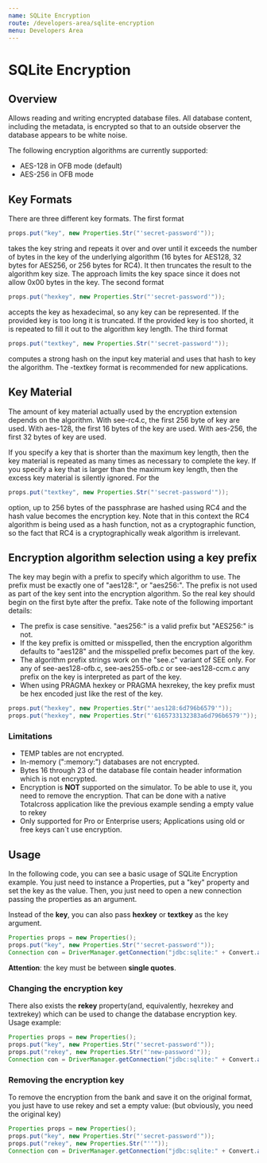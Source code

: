 ```yaml
---
name: SQLite Encryption
route: /developers-area/sqlite-encryption
menu: Developers Area
---
```


# SQLite Encryption

## Overview

Allows reading and writing encrypted database files. All database content, including the metadata, is encrypted so that to an outside observer the database appears to be white noise.

The following encryption algorithms are currently supported:

- AES-128 in OFB mode \(default\)
- AES-256 in OFB mode

## **Key Formats**

There are three different key formats. The first format

```java
props.put("key", new Properties.Str("'secret-password'"));
```

takes the key string and repeats it over and over until it exceeds the number of bytes in the key of the underlying algorithm \(16 bytes for AES128, 32 bytes for AES256, or 256 bytes for RC4\). It then truncates the result to the algorithm key size. The approach limits the key space since it does not allow 0x00 bytes in the key. The second format

```java
props.put("hexkey", new Properties.Str("'secret-password'"));
```

accepts the key as hexadecimal, so any key can be represented. If the provided key is too long it is truncated. If the provided key is too shorted, it is repeated to fill it out to the algorithm key length. The third format

```java
props.put("textkey", new Properties.Str("'secret-password'"));
```

computes a strong hash on the input key material and uses that hash to key the algorithm. The -textkey format is recommended for new applications.

## **Key Material**

The amount of key material actually used by the encryption extension depends on the algorithm. With see-rc4.c, the first 256 byte of key are used. With aes-128, the first 16 bytes of the key are used. With aes-256, the first 32 bytes of key are used.

If you specify a key that is shorter than the maximum key length, then the key material is repeated as many times as necessary to complete the key. If you specify a key that is larger than the maximum key length, then the excess key material is silently ignored. For the

```java
props.put("textkey", new Properties.Str("'secret-password'"));
```

option, up to 256 bytes of the passphrase are hashed using RC4 and the hash value becomes the encryption key. Note that in this context the RC4 algorithm is being used as a hash function, not as a cryptographic function, so the fact that RC4 is a cryptographically weak algorithm is irrelevant.

## **Encryption algorithm selection using a key prefix**

The key may begin with a prefix to specify which algorithm to use. The prefix must be exactly one of "aes128:", or "aes256:". The prefix is not used as part of the key sent into the encryption algorithm. So the real key should begin on the first byte after the prefix. Take note of the following important details:

- The prefix is case sensitive. "aes256:" is a valid prefix but "AES256:" is not.
- If the key prefix is omitted or misspelled, then the encryption algorithm defaults to "aes128" and the misspelled prefix becomes part of the key.
- The algorithm prefix strings work on the "see.c" variant of SEE only. For any of see-aes128-ofb.c, see-aes255-ofb.c or see-aes128-ccm.c any prefix on the key is interpreted as part of the key.
- When using PRAGMA hexkey or PRAGMA hexrekey, the key prefix must be hex encoded just like the rest of the key.

```java
props.put("hexkey", new Properties.Str("'aes128:6d796b6579'"));          // Wrong!!
props.put("hexkey", new Properties.Str("'6165733132383a6d796b6579'"));   // correct
```

### **Limitations**

- TEMP tables are not encrypted.
- In-memory \(":memory:"\) databases are not encrypted.
- Bytes 16 through 23 of the database file contain header information which is not encrypted.
- Encryption is **NOT** supported on the simulator. To be able to use it, you need to remove the encryption. That can be done with a native Totalcross application like the previous example sending a empty value to rekey
- Only supported for Pro or Enterprise users; Applications using old or free keys can´t use encryption.

## **Usage**

In the following code, you can see a basic usage of SQLite Encryption example. You just need to instance a Properties, put a "key" property and set the key as the value. Then, you just need to open a new connection passing the properties as an argument.

Instead of the **key**, you can also pass **hexkey** or **textkey** as the key argument.

```java
Properties props = new Properties();
props.put("key", new Properties.Str("'secret-password'"));
Connection con = DriverManager.getConnection("jdbc:sqlite:" + Convert.appendPath(Settings.appPath, "database.db"), props);
```

<!-- {% hint style="warning" %} -->

**Attention**: the key must be between **single quotes**.

<!-- {% endhint %} -->

### **Changing the encryption key**

There also exists the **rekey** property\(and, equivalently, hexrekey and textrekey\) which can be used to change the database encryption key. Usage example:

```java
Properties props = new Properties();
props.put("key", new Properties.Str("'secret-password'"));
props.put("rekey", new Properties.Str("'new-password'"));
Connection con = DriverManager.getConnection("jdbc:sqlite:" + Convert.appendPath(Settings.appPath, "database.db"), props);
```

### **Removing the encryption key**

To remove the encryption from the bank and save it on the original format, you just have to use rekey and set a empty value: \(but obviously, you need the original key\)

```java
Properties props = new Properties();
props.put("key", new Properties.Str("'secret-password'"));
props.put("rekey", new Properties.Str("''"));
Connection con = DriverManager.getConnection("jdbc:sqlite:" + Convert.appendPath(Settings.appPath, "database.db"), props);
```
